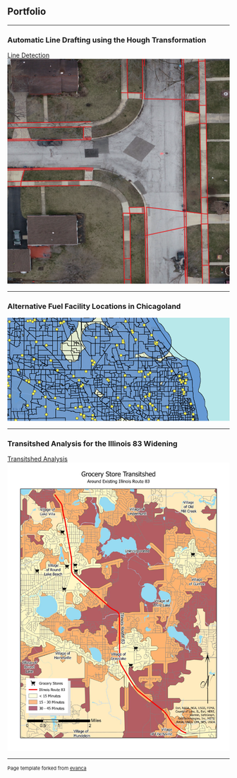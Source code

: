 ## Portfolio

---
### Automatic Line Drafting using the Hough Transformation

[Line Detection](/linedetect)
<img src="images/OrthoImageLines.png?raw=True"/>

---
### Alternative Fuel Facility Locations in Chicagoland
<!--[![Alternative Fuel](images/Screenshot 2024-02-25 154946.png?raw=true)](https://arcg.is/1ryabD0)-->
<a href="https://arcg.is/1ryabD0"><img src="images/Screenshot 2024-02-25 154946.png"></a>

---
### Transitshed Analysis for the Illinois 83 Widening

[Transitshed Analysis](/Transitshed)
<img src="images/Transitshed.jpg?raw=true"/>




---
<p style="font-size:11px">Page template forked from <a href="https://github.com/evanca/quick-portfolio">evanca</a></p>
<!-- Remove above link if you don't want to attibute -->
